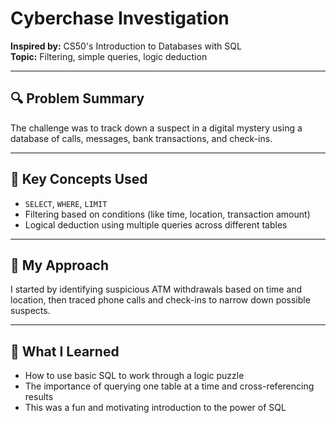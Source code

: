 # Cyberchase Investigation

**Inspired by:** CS50's Introduction to Databases with SQL  
**Topic:** Filtering, simple queries, logic deduction

---

## 🔍 Problem Summary

The challenge was to track down a suspect in a digital mystery using a database of calls, messages, bank transactions, and check-ins.

---

## 🧠 Key Concepts Used

- `SELECT`, `WHERE`, `LIMIT`
- Filtering based on conditions (like time, location, transaction amount)
- Logical deduction using multiple queries across different tables

---

## 🧵 My Approach

I started by identifying suspicious ATM withdrawals based on time and location, then traced phone calls and check-ins to narrow down possible suspects.

---

## 📝 What I Learned

- How to use basic SQL to work through a logic puzzle
- The importance of querying one table at a time and cross-referencing results
- This was a fun and motivating introduction to the power of SQL

